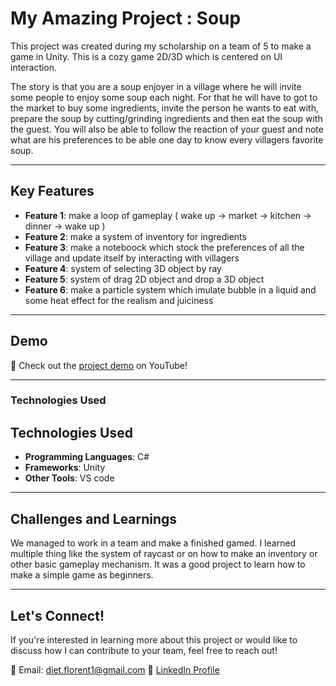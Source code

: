 # My Amazing Project : Soup

This project was created during my scholarship on a team of 5 to make a game in Unity. This is a cozy game 2D/3D which is centered on UI interaction.

The story is that you are a soup enjoyer in a village where he will invite some people to enjoy some soup each night. For that he will have to got to the market to buy some ingredients, invite the person he wants to eat with, prepare the soup by cutting/grinding ingredients and then eat the soup with the guest. You will also be able to follow the reaction of your guest and note what are his preferences to be able one day to know every villagers favorite soup.

---

## Key Features
- **Feature 1**: make a loop of gameplay ( wake up -> market -> kitchen -> dinner -> wake up )
- **Feature 2**: make a system of inventory for ingredients
- **Feature 3**: make a noteboock which stock the preferences of all the village and update itself by interacting with villagers
- **Feature 4**: system of selecting 3D object by ray
- **Feature 5**: system of drag 2D object and drop a 3D object
- **Feature 6**: make a particle system which imulate bubble in a liquid and some heat effect for the realism and juiciness
---


## Demo

🎥 Check out the [project demo](https://youtu.be/wh_y7KR2vtg) on YouTube!

---

### **Technologies Used**

## Technologies Used
- **Programming Languages**: C#
- **Frameworks**: Unity
- **Other Tools**: VS code

---


## Challenges and Learnings

We managed to work in a team and make a finished gamed. I learned multiple thing like the system of raycast or on how to make an inventory or other basic gameplay mechanism. It was a good project to learn how to make a simple game as beginners.

---


## Let's Connect!
If you're interested in learning more about this project or would like to discuss how I can contribute to your team, feel free to reach out!

📧 Email: diet.florent1@gmail.com
💼 [LinkedIn Profile](https://www.linkedin.com/in/florent-diet-29896629b/)  


